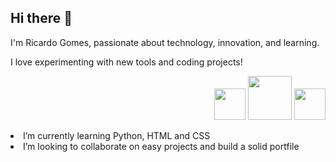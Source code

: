 ## Hi there 👋 
<p>I'm Ricardo Gomes, passionate about technology, innovation, and learning.</p>
<p>I love experimenting with new tools and coding projects!</p>
<p align="right">
  <img src="https://i.pinimg.com/originals/e9/38/d1/e938d18fc07a3ffd16b4864ef2f1308f.gif" width="50">
  <img src="https://i.pinimg.com/originals/e8/2b/e6/e82be6cee446f9b3f8a0b70b2649f679.gif" width="70">
  <img src="https://i.pinimg.com/originals/f5/03/52/f50352853bfb8226e687f4c9c57c0826.gif" width="50"
  <ul>
   <li>I’m currently learning Python, HTML and CSS</li>
   <li>I’m looking to collaborate on easy projects and build a solid portfile</li>
  </ul> 
</p>



